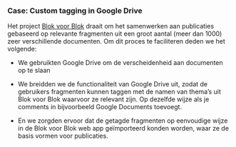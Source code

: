 ### Case: Custom tagging in Google Drive

Het project [Blok voor Blok](/#portfolio-blok-voor-blok) draait om het samenwerken aan publicaties gebaseerd op relevante fragmenten uit een groot aantal (meer dan 1000) zeer verschillende documenten. Om dit proces te faciliteren deden we het volgende:

+ We gebruikten Google Drive om de verscheidenheid aan documenten op te slaan

+ We breidden we de functionaliteit van Google Drive uit, zodat de gebruikers fragmenten kunnen taggen met de namen van thema’s uit Blok voor Blok waarvoor ze relevant zijn. Op dezelfde wijze als je comments in bijvoorbeeld Google Documents toevoegt.

+ En we zorgden ervoor dat de getagde fragmenten op eenvoudige wijze in de Blok voor Blok web app ge&iuml;mporteerd konden worden, waar ze de basis vormen voor publicaties.

